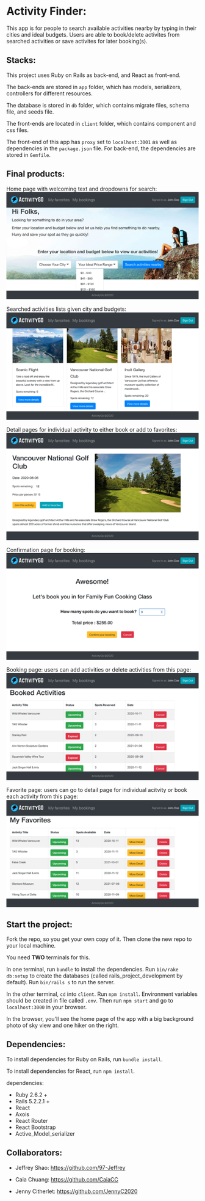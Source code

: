 # Activity Finder:

This app is for people to search available activities nearby by typing in their cities and ideal budgets. Users are able to book/delete activites from searched activities or save activites for later booking(s).

## Stacks:

This project uses Ruby on Rails as back-end, and React as front-end.

The back-ends are stored in `app` folder, which has models, serializers, controllers for different resources. 

The database is stored in `db` folder, which contains migrate files, schema file, and seeds file.

The front-ends are located in `client` folder, which contains component and css files.

The front-end of this app has `proxy` set to `localhost:3001` as well as dependencies in the `package.json` file. For back-end, the dependencies are stored in `Gemfile`.

## Final products:

Home page with welcoming text and dropdowns for search:
![home](https://github.com/97-Jeffrey/activity-finder/blob/readme-update/docs/home.png?raw=true)

Searched activities lists given city and budgets:
![home-search](https://github.com/97-Jeffrey/activity-finder/blob/readme-update/docs/home-search.png?raw=true)

Detail pages for individual activity to either book or add to favorites:
![detail](https://github.com/97-Jeffrey/activity-finder/blob/readme-update/docs/detail.png?raw=true)

Confirmation page for booking:
![confirmation](https://github.com/97-Jeffrey/activity-finder/blob/readme-update/docs/confirmation.png?raw=true)

Booking page: users can add activities or delete activities from this page:
![booking](https://github.com/97-Jeffrey/activity-finder/blob/readme-update/docs/bookings.png?raw=true)

Favorite page: users can go to detail page for individual acitvity or book each activity from this page:
![favorite](https://github.com/97-Jeffrey/activity-finder/blob/readme-update/docs/favorite.png?raw=true)


## Start the project:

 Fork the repo, so you get your own copy of it. Then clone the new repo to your local machine.

You need **TWO** terminals for this.

In one terminal, run `bundle` to install the dependencies. Run `bin/rake db:setup` to create the databases (called rails_project_development by default). Run `bin/rails s` to run the server.

In the other terminal, `cd` into `client`. Run `npm install`. Environment variables should be created in file called `.env`. Then run `npm start` and go to `localhost:3000` in your browser.

In the browser, you'll see the home page of the app with a big background photo of sky view and one hiker on the right.

## Dependencies:

To install dependencies for Ruby on Rails, run `bundle install`.

To install dependencies for React,
 run `npm install`.

dependencies:

* Ruby 2.6.2 +
* Rails 5.2.2.1 +
* React
* Axois
* React Router
* React Bootstrap
* Active_Model_serializer


## Collaborators:

* Jeffrey Shao: https://github.com/97-Jeffrey

* Caia Chuang: https://github.com/CaiaCC

* Jenny Citherlet: https://github.com/JennyC2020


